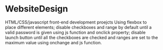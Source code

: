 # WebsiteDesign
HTML/CSS/javascript front-end development proejcts 
Using flexbox to place different elements; disable checkboxes and range by default until a valid password is given using js function and onclick property; 
disable launch button until all the checkboxes are checked and ranges are set to the maximum value using onchange and js function. 
